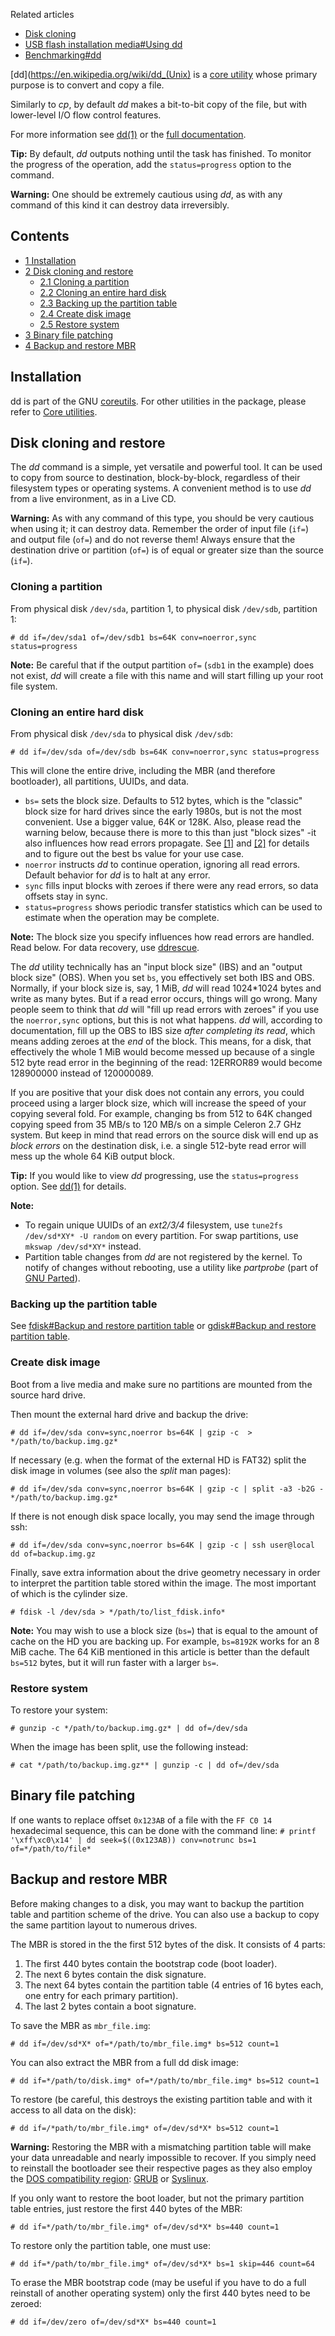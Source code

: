Related articles

*   [Disk cloning](/index.php/Disk_cloning "Disk cloning")
*   [USB flash installation media#Using dd](/index.php/USB_flash_installation_media#Using_dd "USB flash installation media")
*   [Benchmarking#dd](/index.php/Benchmarking#dd "Benchmarking")

[dd](https://en.wikipedia.org/wiki/dd_(Unix) is a [core utility](/index.php/Core_utility "Core utility") whose primary purpose is to convert and copy a file.

Similarly to *cp*, by default *dd* makes a bit-to-bit copy of the file, but with lower-level I/O flow control features.

For more information see [dd(1)](https://jlk.fjfi.cvut.cz/arch/manpages/man/dd.1) or the [full documentation](https://www.gnu.org/software/coreutils/dd).

**Tip:** By default, *dd* outputs nothing until the task has finished. To monitor the progress of the operation, add the `status=progress` option to the command.

**Warning:** One should be extremely cautious using *dd*, as with any command of this kind it can destroy data irreversibly.

## Contents

*   [1 Installation](#Installation)
*   [2 Disk cloning and restore](#Disk_cloning_and_restore)
    *   [2.1 Cloning a partition](#Cloning_a_partition)
    *   [2.2 Cloning an entire hard disk](#Cloning_an_entire_hard_disk)
    *   [2.3 Backing up the partition table](#Backing_up_the_partition_table)
    *   [2.4 Create disk image](#Create_disk_image)
    *   [2.5 Restore system](#Restore_system)
*   [3 Binary file patching](#Binary_file_patching)
*   [4 Backup and restore MBR](#Backup_and_restore_MBR)

## Installation

dd is part of the GNU [coreutils](https://www.archlinux.org/packages/?name=coreutils). For other utilities in the package, please refer to [Core utilities](/index.php/Core_utilities "Core utilities").

## Disk cloning and restore

The *dd* command is a simple, yet versatile and powerful tool. It can be used to copy from source to destination, block-by-block, regardless of their filesystem types or operating systems. A convenient method is to use *dd* from a live environment, as in a Live CD.

**Warning:** As with any command of this type, you should be very cautious when using it; it can destroy data. Remember the order of input file (`if=`) and output file (`of=`) and do not reverse them! Always ensure that the destination drive or partition (`of=`) is of equal or greater size than the source (`if=`).

### Cloning a partition

From physical disk `/dev/sda`, partition 1, to physical disk `/dev/sdb`, partition 1:

```
# dd if=/dev/sda1 of=/dev/sdb1 bs=64K conv=noerror,sync status=progress

```

**Note:** Be careful that if the output partition `of=` (`sdb1` in the example) does not exist, *dd* will create a file with this name and will start filling up your root file system.

### Cloning an entire hard disk

From physical disk `/dev/sda` to physical disk `/dev/sdb`:

```
# dd if=/dev/sda of=/dev/sdb bs=64K conv=noerror,sync status=progress

```

This will clone the entire drive, including the MBR (and therefore bootloader), all partitions, UUIDs, and data.

*   `bs=` sets the block size. Defaults to 512 bytes, which is the "classic" block size for hard drives since the early 1980s, but is not the most convenient. Use a bigger value, 64K or 128K. Also, please read the warning below, because there is more to this than just "block sizes" -it also influences how read errors propagate. See [[1]](http://www.mail-archive.com/eug-lug@efn.org/msg12073.html) and [[2]](http://blog.tdg5.com/tuning-dd-block-size/) for details and to figure out the best bs value for your use case.
*   `noerror` instructs *dd* to continue operation, ignoring all read errors. Default behavior for *dd* is to halt at any error.
*   `sync` fills input blocks with zeroes if there were any read errors, so data offsets stay in sync.
*   `status=progress` shows periodic transfer statistics which can be used to estimate when the operation may be complete.

**Note:** The block size you specify influences how read errors are handled. Read below. For data recovery, use [ddrescue](/index.php/Disk_cloning#Using_ddrescue "Disk cloning").

The *dd* utility technically has an "input block size" (IBS) and an "output block size" (OBS). When you set `bs`, you effectively set both IBS and OBS. Normally, if your block size is, say, 1 MiB, *dd* will read 1024*1024 bytes and write as many bytes. But if a read error occurs, things will go wrong. Many people seem to think that *dd* will "fill up read errors with zeroes" if you use the `noerror,sync` options, but this is not what happens. *dd* will, according to documentation, fill up the OBS to IBS size *after completing its read*, which means adding zeroes at the *end* of the block. This means, for a disk, that effectively the whole 1 MiB would become messed up because of a single 512 byte read error in the beginning of the read: 12ERROR89 would become 128900000 instead of 120000089.

If you are positive that your disk does not contain any errors, you could proceed using a larger block size, which will increase the speed of your copying several fold. For example, changing bs from 512 to 64K changed copying speed from 35 MB/s to 120 MB/s on a simple Celeron 2.7 GHz system. But keep in mind that read errors on the source disk will end up as *block errors* on the destination disk, i.e. a single 512-byte read error will mess up the whole 64 KiB output block.

**Tip:** If you would like to view *dd* progressing, use the `status=progress` option. See [dd(1)](https://jlk.fjfi.cvut.cz/arch/manpages/man/dd.1) for details.

**Note:**

*   To regain unique UUIDs of an *ext2/3/4* filesystem, use `tune2fs /dev/sd*XY* -U random` on every partition. For swap partitions, use `mkswap /dev/sd*XY*` instead.
*   Partition table changes from *dd* are not registered by the kernel. To notify of changes without rebooting, use a utility like *partprobe* (part of [GNU Parted](/index.php/GNU_Parted "GNU Parted")).

### Backing up the partition table

See [fdisk#Backup and restore partition table](/index.php/Fdisk#Backup_and_restore_partition_table "Fdisk") or [gdisk#Backup and restore partition table](/index.php/Gdisk#Backup_and_restore_partition_table "Gdisk").

### Create disk image

Boot from a live media and make sure no partitions are mounted from the source hard drive.

Then mount the external hard drive and backup the drive:

```
# dd if=/dev/sda conv=sync,noerror bs=64K | gzip -c  > */path/to/backup.img.gz*

```

If necessary (e.g. when the format of the external HD is FAT32) split the disk image in volumes (see also the *split* man pages):

```
# dd if=/dev/sda conv=sync,noerror bs=64K | gzip -c | split -a3 -b2G - */path/to/backup.img.gz*

```

If there is not enough disk space locally, you may send the image through ssh:

```
# dd if=/dev/sda conv=sync,noerror bs=64K | gzip -c | ssh user@local dd of=backup.img.gz

```

Finally, save extra information about the drive geometry necessary in order to interpret the partition table stored within the image. The most important of which is the cylinder size.

```
# fdisk -l /dev/sda > */path/to/list_fdisk.info*

```

**Note:** You may wish to use a block size (`bs=`) that is equal to the amount of cache on the HD you are backing up. For example, `bs=8192K` works for an 8 MiB cache. The 64 KiB mentioned in this article is better than the default `bs=512` bytes, but it will run faster with a larger `bs=`.

### Restore system

To restore your system:

```
# gunzip -c */path/to/backup.img.gz* | dd of=/dev/sda

```

When the image has been split, use the following instead:

```
# cat */path/to/backup.img.gz** | gunzip -c | dd of=/dev/sda

```

## Binary file patching

If one wants to replace offset `0x123AB` of a file with the `FF C0 14` hexadecimal sequence, this can be done with the command line: `# printf '\xff\xc0\x14' | dd seek=$((0x123AB)) conv=notrunc bs=1 of=*/path/to/file*` 

## Backup and restore MBR

Before making changes to a disk, you may want to backup the partition table and partition scheme of the drive. You can also use a backup to copy the same partition layout to numerous drives.

The MBR is stored in the the first 512 bytes of the disk. It consists of 4 parts:

1.  The first 440 bytes contain the bootstrap code (boot loader).
2.  The next 6 bytes contain the disk signature.
3.  The next 64 bytes contain the partition table (4 entries of 16 bytes each, one entry for each primary partition).
4.  The last 2 bytes contain a boot signature.

To save the MBR as `mbr_file.img`:

```
# dd if=/dev/sd*X* of=*/path/to/mbr_file.img* bs=512 count=1

```

You can also extract the MBR from a full dd disk image:

```
# dd if=*/path/to/disk.img* of=*/path/to/mbr_file.img* bs=512 count=1

```

To restore (be careful, this destroys the existing partition table and with it access to all data on the disk):

```
# dd if=/*path/to/mbr_file.img* of=/dev/sd*X* bs=512 count=1

```

**Warning:** Restoring the MBR with a mismatching partition table will make your data unreadable and nearly impossible to recover. If you simply need to reinstall the bootloader see their respective pages as they also employ the [DOS compatibility region](http://www.pixelbeat.org/docs/disk/): [GRUB](/index.php/GRUB "GRUB") or [Syslinux](/index.php/Syslinux "Syslinux").

If you only want to restore the boot loader, but not the primary partition table entries, just restore the first 440 bytes of the MBR:

```
# dd if=*/path/to/mbr_file.img* of=/dev/sd*X* bs=440 count=1

```

To restore only the partition table, one must use:

```
# dd if=*/path/to/mbr_file.img* of=/dev/sd*X* bs=1 skip=446 count=64

```

To erase the MBR bootstrap code (may be useful if you have to do a full reinstall of another operating system) only the first 440 bytes need to be zeroed:

```
# dd if=/dev/zero of=/dev/sd*X* bs=440 count=1

```